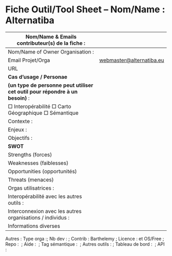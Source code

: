 Fiche Outil/Tool Sheet – Nom/Name : Alternatiba
===============================================

| Nom/Name & Emails contributeur(s) de la fiche :                               |                          |
|-------------------------------------------------------------------------------|--------------------------|
| Nom/Name of Owner Organisation :                                              |                          |
| Email Projet/Orga                                                             | webmaster@alternatiba.eu |
| URL                                                                           |                          |
| **Cas d’usage / Personae**                                                    
 **(un type de personne peut utiliser cet outil pour répondre à un besoin)** :  |
| □ Interopérabilité □ Carto Géographique □ Sémantique |
| Contexte :                                                                    |                          |
| Enjeux :                                                                      |                          |
| Objectifs :                                                                   |                          |
| **SWOT**                                                                      |
| Strengths (forces)                                                            |                          |
| Weaknesses (faiblesses)                                                       |                          |
| Opportunities (opportunités)                                                  |                          |
| Threats (menaces)                                                             |                          |
| Orgas utilisatrices :                                                         |                          |
| Interopérabilité avec les autres outils :                                     |                          |
| Interconnexion avec les autres organisations / individus :                    |                          |
| Informations diverses                                                         |                          |

Autres : Type orga :; Nb dev : ; Contrib : Barthelemy ; Licence : et OS/Free ; Repo :  ; Aide :  ; Tag sémantique :  ; Autres outils : ; Tableau de bord :  ; API :
